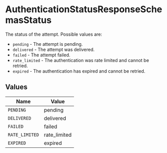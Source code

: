 # AuthenticationStatusResponseSchemasStatus

The status of the attempt. Possible values are:
  * `pending` - The attempt is pending.
  * `delivered` - The attempt was delivered.
  * `failed` - The attempt failed.
  * `rate_limited` - The authentication was rate limited and cannot be retried.
  * `expired` - The authentication has expired and cannot be retried.



## Values

| Name           | Value          |
| -------------- | -------------- |
| `PENDING`      | pending        |
| `DELIVERED`    | delivered      |
| `FAILED`       | failed         |
| `RATE_LIMITED` | rate_limited   |
| `EXPIRED`      | expired        |